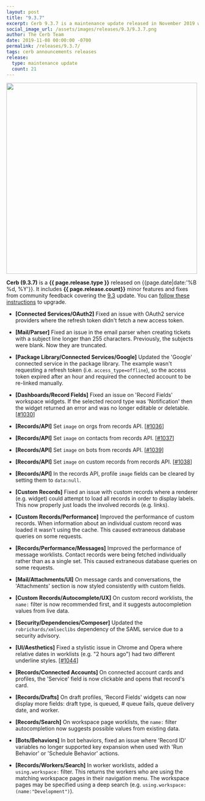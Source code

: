 ```yaml
---
layout: post
title: "9.3.7"
excerpt: Cerb 9.3.7 is a maintenance update released in November 2019 with 21 minor features and fixes from community feedback.
social_image_url: /assets/images/releases/9.3/9.3.7.png
author: The Cerb Team
date: 2019-11-08 00:00:00 -0700
permalink: /releases/9.3.7/
tags: cerb announcements releases
release:
  type: maintenance update
  count: 21
---
```


<div class="cerb-screenshot">
<img src="{{page.social_image_url}}" class="screenshot" width="500">
</div>

**Cerb (9.3.7)** is a **{{ page.release.type }}** released on {{page.date|date:'%B %d, %Y'}}. It includes **{{ page.release.count}}** minor features and fixes from community feedback covering the [9.3](/releases/9.3/) update.  You can [follow these instructions](/docs/upgrading/) to upgrade.

* **[Connected Services/OAuth2]** Fixed an issue with OAuth2 service providers where the refresh token didn't fetch a new access token.

* **[Mail/Parser]** Fixed an issue in the email parser when creating tickets with a subject line longer than 255 characters. Previously, the subjects were blank. Now they are truncated.

* **[Package Library/Connected Services/Google]** Updated the 'Google' connected service in the package library. The example wasn't requesting a refresh token (i.e. `access_type=offline`), so the access token expired after an hour and required the connected account to be re-linked manually.

* **[Dashboards/Record Fields]** Fixed an issue on 'Record Fields' workspace widgets. If the selected record type was 'Notification' then the widget returned an error and was no longer editable or deletable. [[#1030](https://github.com/jstanden/cerb/issues/1030)]

* **[Records/API]** Set `image` on orgs from records API. [[#1036](https://github.com/jstanden/cerb/issues/1036)]

* **[Records/API]** Set `image` on contacts from records API. [[#1037](https://github.com/jstanden/cerb/issues/1037)]

* **[Records/API]** Set `image` on bots from records API. [[#1039](https://github.com/jstanden/cerb/issues/1039)]

* **[Records/API]** Set `image` on custom records from records API. [[#1038](https://github.com/jstanden/cerb/issues/1038)]

* **[Records/API]** In the records API, profile `image` fields can be cleared by setting them to `data:null`.

* **[Custom Records]** Fixed an issue with custom records where a renderer (e.g. widget) could attempt to load all records in order to display labels. This now properly just loads the involved records (e.g. links).

* **[Custom Records/Performance]** Improved the performance of custom records. When information about an individual custom record was loaded it wasn't using the cache. This caused extraneous database queries on some requests.

* **[Records/Performance/Messages]** Improved the performance of message worklists. Contact records were being fetched individually rather than as a single set. This caused extraneous database queries on some requests.

* **[Mail/Attachments/UI]** On message cards and conversations, the 'Attachments' section is now styled consistently with custom fields.

* **[Custom Records/Autocomplete/UX]** On custom record worklists, the `name:` filter is now recommended first, and it suggests autocompletion values from live data.

* **[Security/Dependencies/Composer]** Updated the `robrichards/xmlseclibs` dependency of the SAML service due to a security advisory.

* **[UI/Aesthetics]** Fixed a stylistic issue in Chrome and Opera where relative dates in worklists (e.g. "2 hours ago") had two different underline styles. [[#1044](https://github.com/jstanden/cerb/issues/1044)]

* **[Records/Connected Accounts]** On connected account cards and profiles, the 'Service' field is now clickable and opens that record's card.

* **[Records/Drafts]** On draft profiles, 'Record Fields' widgets can now display more fields: draft type, is queued, # queue fails, queue delivery date, and worker.

* **[Records/Search]** On workspace page worklists, the `name:` filter autocompletion now suggests possible values from existing data.

* **[Bots/Behaviors]** In bot behaviors, fixed an issue where 'Record ID' variables no longer supported key expansion when used with 'Run Behavior' or 'Schedule Behavior' actions.

* **[Records/Workers/Search]** In worker worklists, added a `using.workspace:` filter. This returns the workers who are using the matching workspace pages in their navigation menu. The workspace pages may be specified using a deep search (e.g. `using.workspace:(name:"Development")`).

